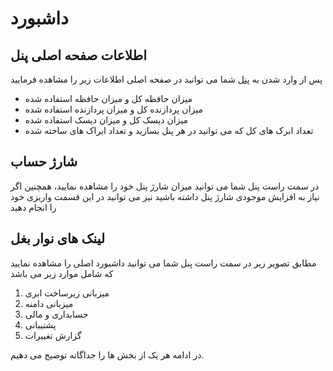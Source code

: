 # داشبورد

## اطلاعات صفحه اصلی پنل
پس از وارد شدن به [پنل](https://panel.virakcloud.com/) شما می توانید در صفحه اصلی اطلاعات زیر را مشاهده فرمایید
- میزان حافظه کل و میزان حافظه استفاده شده
- میزان پردازنده کل و میزان پردازنده استفاده شده
- میزان دیسک کل و میزان دیسک استفاده شده
- تعداد ابرک های کل که می توانید در هر پنل بسازید و تعداد ابراک های ساخته شده


<DarkModeImage
  dark-src="/images/guides/fa/dark/dashboard-resources.webp"
  light-src="/images/guides/fa/light/dashboard-resources.webp"
  alt="Dashboard Resources"
/>


## شارژ حساب

در سمت راست پنل شما می توانید میزان شارژ پنل خود را مشاهده نمایید، همچنین اگر نیاز به افزایش موجودی شارژ پنل داشته باشید نیز می توانید  در این قسمت واریزی خود را انجام دهید

<DarkModeImage
  dark-src="/images/guides/fa/dark/increase-inventory.webp"
  light-src="/images/guides/fa/light/increase-inventory.webp"
  alt="Increase inventory modal"
/>

## لینک های نوار بغل

مطابق تصویر زیر در سمت راست پنل شما می توانید داشبورد اصلی را مشاهده نمایید که شامل موارد زیر می باشد

1. میزبانی زیرساخت ابری
2. میزبانی دامنه
3. حسابداری و مالی
4. پشتیبانی
5. گزارش تغییرات

<DarkModeImage
  dark-src="/images/guides/fa/dark/dashboard-sidebar.webp"
  light-src="/images/guides/fa/light/dashboard-sidebar.webp"
  alt="Dashboard sidebar"
/>

در ادامه هر یک از بخش ها را جداگانه توضیح می دهیم.
